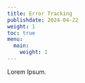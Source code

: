 ```yaml
---
title: Error Tracking
publishdate: 2024-04-22
weight: 1
toc: true
menu:
  main:
    weight: 1
---
```


Lorem Ipsum.
